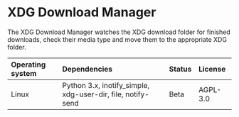 # XDG Download Manager

The XDG Download Manager watches the XDG download folder for finished downloads, check their media type and move them to the appropriate XDG folder.

| Operating system | Dependencies                                                | Status | License  |
| :--------------- | :---------------------------------------------------------- | :----- | :------- |
| Linux            | Python 3.x, inotify_simple, xdg-user-dir, file, notify-send | Beta   | AGPL-3.0 |


